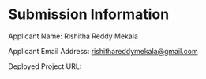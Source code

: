 # Submission Information

Applicant Name: Rishitha Reddy Mekala

Applicant Email Address: rishithareddymekala@gmail.com

Deployed Project URL:

